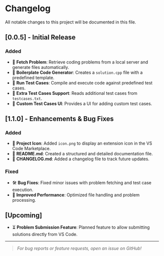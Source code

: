 # Changelog

All notable changes to this project will be documented in this file.

## [0.0.5] - Initial Release
### Added
- 🚀 **Fetch Problem**: Retrieve coding problems from a local server and generate files automatically.
- 📝 **Boilerplate Code Generator**: Creates a `solution.cpp` file with a predefined template.
- 🏃 **Run Test Cases**: Compile and execute code against predefined test cases.
- 📂 **Extra Test Cases Support**: Reads additional test cases from `testcases.txt`.
- 🎯 **Custom Test Cases UI**: Provides a UI for adding custom test cases.

## [1.1.0] - Enhancements & Bug Fixes
### Added
- 🎨 **Project Icon**: Added `icon.png` to display an extension icon in the VS Code Marketplace.
- 📜 **README.md**: Created a structured and detailed documentation file.
- 📑 **CHANGELOG.md**: Added a changelog file to track future updates.

### Fixed
- 🛠 **Bug Fixes**: Fixed minor issues with problem fetching and test case execution.
- 🔄 **Improved Performance**: Optimized file handling and problem processing.

## [Upcoming]
- ⏳ **Problem Submission Feature**: Planned feature to allow submitting solutions directly from VS Code.

---

> *For bug reports or feature requests, open an issue on GitHub!*

